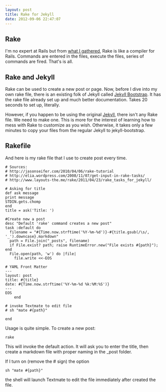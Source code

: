 ```yaml
---
layout: post
title: Rake for Jekyll
date: 2012-09-06 22:47:07
---
```


## Rake
I'm no expert at Rails but from [what I gathered](http://jasonseifer.com/2010/04/06/rake-tutorial), Rake is like a compiler for Rails. Commands are entered in the files, execute the files, series of commands are fired. That's is all. 

## Rake and Jekyll
Rake can be used to create a new post or page. Now, before I dive into my own rake file, there is an existing folk of Jekyll called [Jekyll Bootstrap](http://jekyllbootstrap.com/). It has the rake file already set up and much better documentation. Takes 20 seconds to set up, literally. 

However, if you happen to be using the original [Jekyll](https://github.com/mojombo/jekyll), there isn't any Rake file. We need to make one. This is more for the interest of learning how to mess with Rake to customize as you wish. Otherwise, it takes only a few minutes to copy your files from the regular Jekyll to jekyll-bootstrap. 

## Rakefile
And here is my rake file that I use to create post every time.

	# Sources:
	# http://jasonseifer.com/2010/04/06/rake-tutorial
	# http://elia.wordpress.com/2008/11/07/get-input-in-rake-tasks/
	# http://www.layouts-the.me/rake/2011/04/23/rake_tasks_for_jekyll/

	# Asking for title
	def ask message
	print message
	STDIN.gets.chomp
	end
	title = ask('Title: ')
	
	#Create new a post
	desc "Default 'rake' command creates a new post"
	task :default do
	  filename = "#{Time.now.strftime('%Y-%m-%d')}-#{title.gsub(/\s/, '_').downcase}.markdown"
	  path = File.join("_posts", filename)
	  if File.exist? path; raise RuntimeError.new("File exists #{path}"); end
	  File.open(path, 'w') do |file|
	    file.write <<-EOS
	
	# YAML Front Matter
	---
	layout: post
	title: #{title}
	date: #{Time.now.strftime('%Y-%m-%d %k:%M:%S')}
	---
	EOS
	    end

	# invoke Textmate to edit file
	# sh "mate #{path}"
	
	end
	
Usage is quite simple. To create a new post:

	rake
	
This will invoke the default action. It will ask you to enter the title, then create a markdown file with proper naming in the _post folder. 

If I turn on (remove the # sign) the option 

	sh "mate #{path}"

the shell will launch Textmate to edit the file immediately after created the file. 




